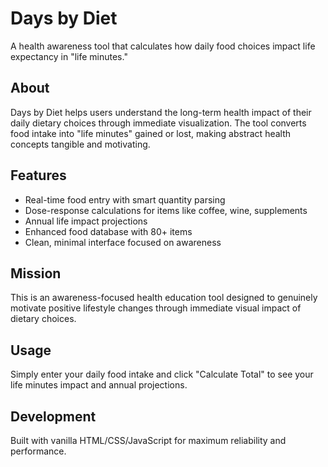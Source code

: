 # Days by Diet

A health awareness tool that calculates how daily food choices impact life expectancy in "life minutes."

## About

Days by Diet helps users understand the long-term health impact of their daily dietary choices through immediate visualization. The tool converts food intake into "life minutes" gained or lost, making abstract health concepts tangible and motivating.

## Features

- Real-time food entry with smart quantity parsing
- Dose-response calculations for items like coffee, wine, supplements
- Annual life impact projections
- Enhanced food database with 80+ items
- Clean, minimal interface focused on awareness

## Mission

This is an awareness-focused health education tool designed to genuinely motivate positive lifestyle changes through immediate visual impact of dietary choices.

## Usage

Simply enter your daily food intake and click "Calculate Total" to see your life minutes impact and annual projections.

## Development

Built with vanilla HTML/CSS/JavaScript for maximum reliability and performance.
